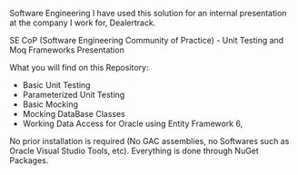 Software Engineering 
I have used this solution for an internal presentation at the company I work for, Dealertrack.

SE CoP (Software Engineering Community of Practice) - Unit Testing and Moq Frameworks Presentation

What you will find on this Repository:
* Basic Unit Testing
* Parameterized Unit Testing
* Basic Mocking
* Mocking DataBase Classes 
* Working Data Access for Oracle using Entity Framework 6,

No prior installation is required (No GAC assemblies, no Softwares such as Oracle Visual Studio Tools, etc).
Everything is done through NuGet Packages.
